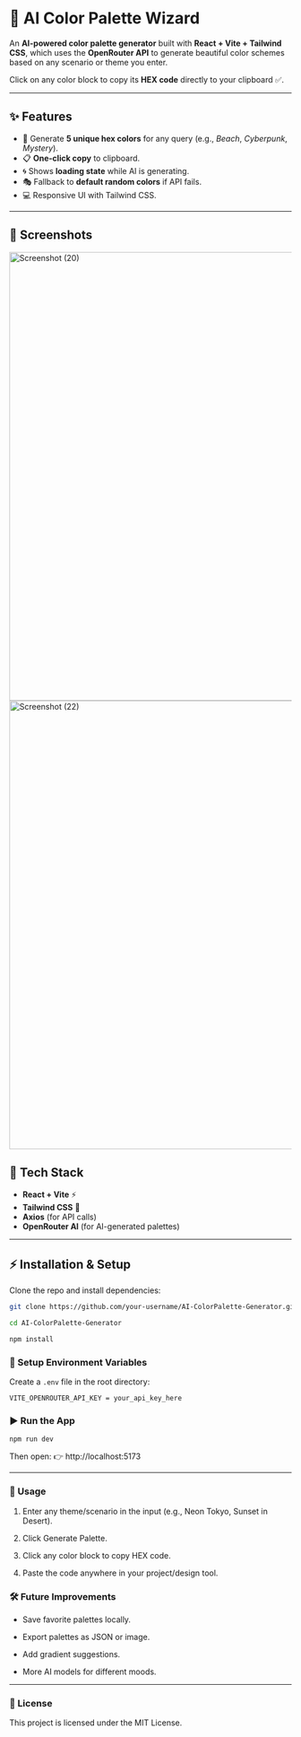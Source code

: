 # 🎨 AI Color Palette Wizard  

An **AI-powered color palette generator** built with **React + Vite + Tailwind CSS**, which uses the **OpenRouter API** to generate beautiful color schemes based on any scenario or theme you enter.  

Click on any color block to copy its **HEX code** directly to your clipboard ✅.  


---

## ✨ Features  
- 🔮 Generate **5 unique hex colors** for any query (e.g., *Beach*, *Cyberpunk*, *Mystery*).  
- 📋 **One-click copy** to clipboard.  
- 🌀 Shows **loading state** while AI is generating.  
- 🎭 Fallback to **default random colors** if API fails.  
- 💻 Responsive UI with Tailwind CSS.  

---

## 📸 Screenshots

<img width="1200" height="800" alt="Screenshot (20)" src="https://github.com/user-attachments/assets/382503df-dbce-4d49-8549-a090c58a486c" />


<img width="1200" height="800" alt="Screenshot (22)" src="https://github.com/user-attachments/assets/465e6445-38cd-4e6f-b8d1-d6bfc8cb177f" />

## 🚀 Tech Stack  
- **React + Vite** ⚡  
- **Tailwind CSS** 🎨  
- **Axios** (for API calls)  
- **OpenRouter AI** (for AI-generated palettes)  

---

## ⚡ Installation & Setup  

Clone the repo and install dependencies:  

```bash
git clone https://github.com/your-username/AI-ColorPalette-Generator.git

cd AI-ColorPalette-Generator

npm install
```

### 🔑 Setup Environment Variables  

Create a `.env` file in the root directory:  

```env
VITE_OPENROUTER_API_KEY = your_api_key_here
```

### ▶️ Run the App

```
npm run dev
```

Then open:
👉 http://localhost:5173


<hr>

### 🎯 Usage

 1. Enter any theme/scenario in the input (e.g., Neon Tokyo, Sunset in Desert).

  2. Click Generate Palette.

3. Click any color block to copy HEX code.

4. Paste the code anywhere in your project/design tool.

### 🛠️ Future Improvements

- Save favorite palettes locally.

- Export palettes as JSON or image.

- Add gradient suggestions.

- More AI models for different moods.

<hr>


### 📜 License

This project is licensed under the MIT License.
